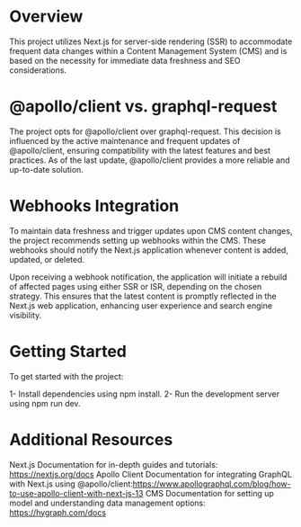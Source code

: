 # Overview

This project utilizes Next.js for server-side rendering (SSR) to accommodate frequent data changes within a Content Management System (CMS) and is based on the necessity for immediate data freshness and SEO considerations.

# @apollo/client vs. graphql-request

The project opts for @apollo/client over graphql-request. This decision is influenced by the active maintenance and frequent updates of @apollo/client, ensuring compatibility with the latest features and best practices. As of the last update, @apollo/client provides a more reliable and up-to-date solution.

# Webhooks Integration

To maintain data freshness and trigger updates upon CMS content changes, the project recommends setting up webhooks within the CMS. These webhooks should notify the Next.js application whenever content is added, updated, or deleted.

Upon receiving a webhook notification, the application will initiate a rebuild of affected pages using either SSR or ISR, depending on the chosen strategy. This ensures that the latest content is promptly reflected in the Next.js web application, enhancing user experience and search engine visibility.

# Getting Started

To get started with the project:

1- Install dependencies using npm install.
2- Run the development server using npm run dev.

# Additional Resources

Next.js Documentation for in-depth guides and tutorials: https://nextjs.org/docs
Apollo Client Documentation for integrating GraphQL with Next.js using @apollo/client:https://www.apollographql.com/blog/how-to-use-apollo-client-with-next-js-13
CMS Documentation for setting up model and understanding data management options: https://hygraph.com/docs
